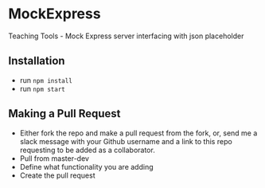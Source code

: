 # MockExpress
Teaching Tools - Mock Express server interfacing with json placeholder

## Installation
- run `npm install`
- run `npm start`

## Making a Pull Request
- Either fork the repo and make a pull request from the fork, or, send me a slack message with your Github username and a link to this repo requesting to be added as a collaborator. 
- Pull from master-dev
- Define what functionality you are adding
- Create the pull request